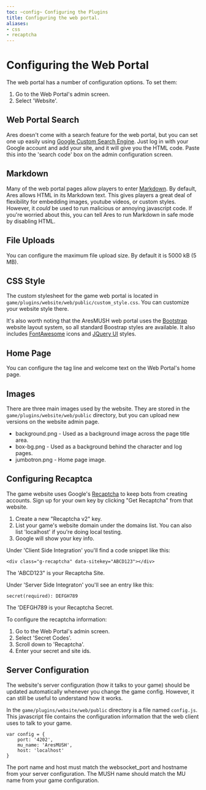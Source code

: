 ```yaml
---
toc: ~config~ Configuring the Plugins
title: Configuring the web portal.
aliases:
- css
- recaptcha
---
```

# Configuring the Web Portal

The web portal has a number of configuration options.  To set them:

1. Go to the Web Portal's admin screen.
2. Select 'Website'.

## Web Portal Search

Ares doesn't come with a search feature for the web portal, but you can set one up easily using [Google Custom  Search Engine](https://cse.google.com/cse/all).  Just log in with your Google account and add your site, and it will give you the HTML code.  Paste this into the 'search code' box on the admin configuration screen.

## Markdown

Many of the web portal pages allow players to enter [Markdown](https://daringfireball.net/projects/markdown/syntax).  By default, Ares allows HTML in its Markdown text.  This gives players a great deal of flexibility for embedding images, youtube videos, or custom styles.  However, it *could* be used to run malicious or annoying javascript code.  If you're worried about this, you can tell Ares to run Markdown in safe mode by disabling HTML.

## File Uploads

You can configure the maximum file upload size.  By default it is 5000 kB (5 MB).

## CSS Style

The custom stylesheet for the game web portal is located in `game/plugins/website/web/public/custom_style.css`.   You can customize your website style there.

It's also worth noting that the AresMUSH web portal uses the [Bootstrap](http://getbootstrap.com/) website layout system, so all standard Boostrap styles are available.   It also includes [FontAwesome](http://fontawesome.io/icons/) icons and [JQuery UI](https://jqueryui.com/) styles.

## Home Page

You can configure the tag line and welcome text on the Web Portal's home page.

## Images

There are three main images used by the website.  They are stored in the `game/plugins/website/web/public` directory, but you can upload new versions on the website admin page.

* background.png - Used as a background image across the page title area.
* box-bg.png - Used as a background behind the character and log pages.
* jumbotron.png - Home page image.

## Configuring Recaptca

The game website uses Google's [Recaptcha](https://www.google.com/recaptcha/intro/) to keep bots from creating accounts.  Sign up for your own key by clicking "Get Recaptcha" from that website.

1. Create a new "Recaptcha v2" key.
2. List your game's website domain under the domains list.  You can also list 'localhost' if you're doing local testing.
3. Google will show your key info.

Under 'Client Side Integration' you'll find a code snippet like this:

`<div class="g-recaptcha" data-sitekey="ABCD123"></div>`

The 'ABCD123" is your Recaptcha Site.

Under 'Server Side Integraton' you'll see an entry like this:

`secret(required): DEFGH789`

The 'DEFGH789 is your Recaptcha Secret.

To configure the recaptcha information:

1. Go to the Web Portal's admin screen.
2. Select 'Secret Codes'.
3. Scroll down to 'Recaptcha'.
4. Enter your secret and site ids.

## Server Configuration

The website's server configuration (how it talks to your game) should be updated automatically whenever you change the game config.  However, it can still be useful to understand how it works.

In the `game/plugins/website/web/public` directory is a file named `config.js`.  This javascript file contains the configuration information that the web client uses to talk to your game.

    var config = {
        port: '4202',
        mu_name: 'AresMUSH',
        host: 'localhost'
    }

The port name and host must match the websocket_port and hostname from your server configuration.   The MUSH name should match the MU name from your game configuration.